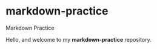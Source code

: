 # markdown-practice
Markdown Practice

Hello, and welcome to my **markdown-practice** repository.


